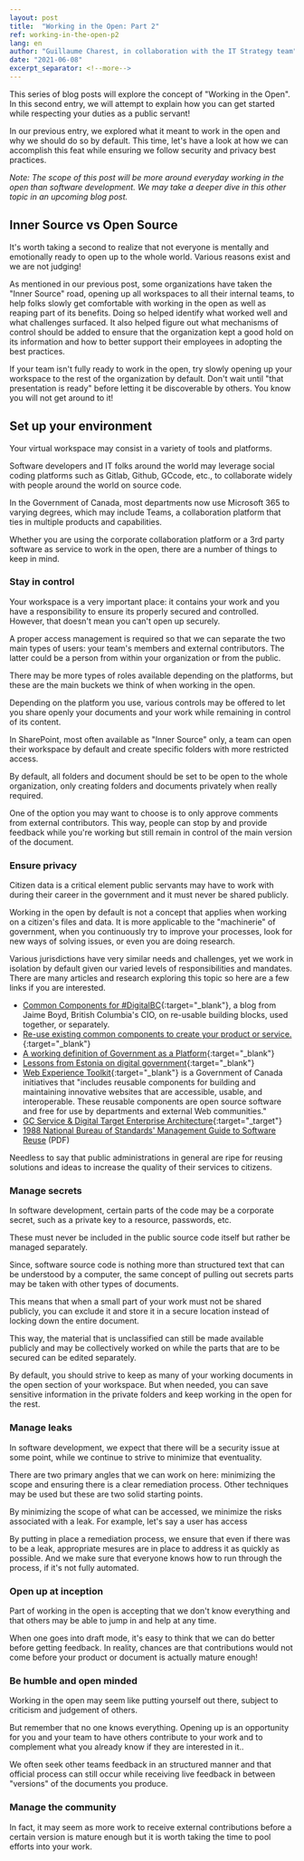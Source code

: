 ```yaml
---
layout: post
title:  "Working in the Open: Part 2"
ref: working-in-the-open-p2
lang: en
author: "Guillaume Charest, in collaboration with the IT Strategy team"
date: "2021-06-08"
excerpt_separator: <!--more-->
---
```

This series of blog posts will explore the concept of "Working in the Open".
In this second entry, we will attempt to explain how you can get started while respecting your duties as a public servant!
<!--more-->

In our previous entry, we explored what it meant to work in the open and why we should do so by default.
This time, let's have a look at how we can accomplish this feat while ensuring we follow security and privacy best practices.

_Note: The scope of this post will be more around everyday working in the open than software development.
We may take a deeper dive in this other topic in an upcoming blog post._

## Inner Source vs Open Source

It's worth taking a second to realize that not everyone is mentally and emotionally ready to open up to the whole world.
Various reasons exist and we are not judging!

As mentioned in our previous post, some organizations have taken the "Inner Source" road, opening up all workspaces to all their internal teams, to help folks slowly get comfortable with working in the open as well as reaping part of its benefits.
Doing so helped identify what worked well and what challenges surfaced.
It also helped figure out what mechanisms of control should be added to ensure that the organization kept a good hold on its information and how to better support their employees in adopting the best practices.

If your team isn't fully ready to work in the open, try slowly opening up your workspace to the rest of the organization by default.
Don't wait until "that presentation is ready" before letting it be discoverable by others.
You know you will not get around to it!

## Set up your environment

Your virtual workspace may consist in a variety of tools and platforms.

Software developers and IT folks around the world may leverage social coding platforms such as Gitlab, Github, GCcode, etc., to collaborate widely with people around the world on source code.

In the Government of Canada, most departments now use Microsoft 365 to varying degrees, which may include Teams, a collaboration platform that ties in multiple products and capabilities.

Whether you are using the corporate collaboration platform or a 3rd party software as service to work in the open, there are a number of things to keep in mind.

### Stay in control

Your workspace is a very important place: it contains your work and you have a responsibility to ensure its properly secured and controlled.
However, that doesn't mean you can't open up securely.

A proper access management is required so that we can separate the two main types of users: your team's members and external contributors.
The latter could be a person from within your organization or from the public.

There may be more types of roles available depending on the platforms, but these are the main buckets we think of when working in the open.

Depending on the platform you use, various controls may be offered to let you share openly your documents and your work while remaining in control of its content.

In SharePoint, most often available as "Inner Source" only, a team can open their workspace by default and create specific folders with more restricted access.

By default, all folders and document should be set to be open to the whole organization, only creating folders and documents privately when really required.

One of the option you may want to choose is to only approve comments from external contributors.
This way, people can stop by and provide feedback while you're working but still remain in control of the main version of the document.

### Ensure privacy

Citizen data is a critical element public servants may have to work with during their career in the government and it must never be shared publicly.

Working in the open by default is not a concept that applies when working on a citizen's files and data.
It is more applicable to the "machinerie" of government, when you continuously try to improve your processes, look for new ways of solving issues, or even you are doing research.

Various jurisdictions have very similar needs and challenges, yet we work in isolation by default given our varied levels of responsibilities and mandates.
There are many articles and research exploring this topic so here are a few links if you are interested.

- [Common Components for #DigitalBC](https://jaimieboyd.medium.com/common-components-for-digitalbc-99e0cc2befb4){:target="_blank"}, a blog from Jaime Boyd, British Columbia's CIO, on re-usable building blocks, used together, or separately.
- [Re-use existing common components to create your product or service.](https://digital.gov.bc.ca/common-components){:target="_blank"}
- [A working definition of Government as a Platform](https://medium.com/digitalhks/a-working-definition-of-government-as-a-platform-1fa6ff2f8e8d){:target="_blank"}
- [Lessons from Estonia on digital government](https://policyoptions.irpp.org/fr/magazines/february-2019/lessons-estonia-digital-government/){:target="_blank"}
- [Web Experience Toolkit](https://www.canada.ca/en/treasury-board-secretariat/services/government-communications/web-experience-toolkit.html){:target="_blank"} is a Government of Canada initiatives that "includes reusable components for building and maintaining innovative websites that are accessible, usable, and interoperable.
  These reusable components are open source software and free for use by departments and external Web communities."
- [GC Service & Digital Target Enterprise Architecture](https://wiki.gccollab.ca/index.php?title=GC_Service_%26_Digital_Target_Enterprise_Architecture&mobileaction=toggle_view_desktop){:target="_target"}
- [1988 National Bureau of Standards' Management Guide to
Software Reuse](https://www.govinfo.gov/content/pkg/GOVPUB-C13-dca04f7b7fc21321e39de88b35b2f1d3/pdf/GOVPUB-C13-dca04f7b7fc21321e39de88b35b2f1d3.pdf) (PDF)

Needless to say that public administrations in general are ripe for reusing solutions and ideas to increase the quality of their services to citizens.

### Manage secrets

In software development, certain parts of the code may be a corporate secret, such as a private key to a resource, passwords, etc.

These must never be included in the public source code itself but rather be managed separately.

Since, software source code is nothing more than structured text that can be understood by a computer, the same concept of pulling out secrets parts may be taken with other types of documents.

This means that when a small part of your work must not be shared publicly, you can exclude it and store it in a secure location instead of locking down the entire document.

This way, the material that is unclassified can still be made available publicly and may be collectively worked on while the parts that are to be secured can be edited separately.

By default, you should strive to keep as many of your working documents in the open section of your workspace.
But when needed, you can save sensitive information in the private folders and keep working in the open for the rest.

### Manage leaks

In software development, we expect that there will be a security issue at some point, while we continue to strive to minimize that eventuality.

There are two primary angles that we can work on here: minimizing the scope and ensuring there is a clear remediation process.
Other techniques may be used but these are two solid starting points.

By minimizing the scope of what can be accessed, we minimize the risks associated with a leak.
For example, let's say a user has access 

By putting in place a remediation process, we ensure that even if there was to be a leak, appropriate mesures are in place to address it as quickly as possible.
And we make sure that everyone knows how to run through the process, if it's not fully automated.

### Open up at inception

Part of working in the open is accepting that we don't know everything and that others may be able to jump in and help at any time.

When one goes into draft mode, it's easy to think that we can do better before getting feedback.
In reality, chances are that contributions would not come before your product or document is actually mature enough!

### Be humble and open minded

Working in the open may seem like putting yourself out there, subject to criticism and judgement of others.

But remember that no one knows everything.
Opening up is an opportunity for you and your team to have others contribute to your work and to complement what you already know if they are interested in it..

We often seek other teams feedback in an structured manner and that official process can still occur while receiving live feedback in between "versions" of the documents you produce.

### Manage the community

In fact, it may seem as more work to receive external contributions before a certain version is mature enough but it is worth taking the time to pool efforts into your work.
